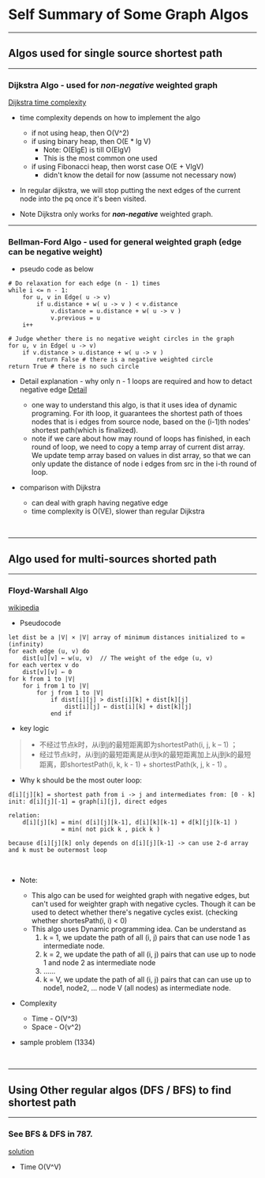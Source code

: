 # Self Summary of Some Graph Algos
---
## Algos used for single source shortest path

---
### Dijkstra Algo - used for ***non-negative*** weighted graph
[Dijkstra time complexity](https://www.cnblogs.com/gaochundong/p/dijkstra_algorithm.html)
* time complexity depends on how to implement the algo
   * if not using heap, then O(V^2)
   * if using binary heap, then O(E * lg V) 
      * Note: O(ElgE) is till O(ElgV)
      * This is the most common one used
   * if using Fibonacci heap, then worst case O(E + VlgV)
      * didn't know the detail for now (assume not necessary now)

* In regular dijkstra, we will stop putting the next edges of the current node into the pq once it's been visited.

* Note Dijkstra only works for ***non-negative*** weighted graph.




---
### Bellman-Ford Algo - used for general weighted graph (edge can be negative weight)

* pseudo code as below
```
# Do relaxation for each edge (n - 1) times
while i <= n - 1:
	for u, v in Edge( u -> v)
		if u.distance + w( u -> v ) < v.distance
			v.distance = u.distance + w( u -> v )
			v.previous = u
	i++

# Judge whether there is no negative weight circles in the graph
for u, v in Edge( u -> v)
	if v.distance > u.distance + w( u -> v )
		return False # there is a negative weighted circle
return True # there is no such circle
```



* Detail explanation - why only n - 1 loops are required and how to detact negative edge
[Detail](https://www.sining.io/2018/04/30/understanding-bellman-ford-algorithm/)
   * one way to understand this algo, is that it uses idea of dynamic programing. For ith loop, it guarantees the shortest path of thoes nodes that is i edges from source node, based on the (i-1)th nodes' shortest path(which is finalized).
   * note if we care about how may round of loops has finished, in each round of loop, we need to copy a temp array of current dist array. We update temp array based on values in dist array, so that we can only update the distance of node i edges from src in the i-th round of loop.



* comparison with Dijkstra
   * can deal with graph having negative edge
   * time complexity is O(VE), slower than regular Dijkstra


<br>

---
## Algo used for multi-sources shorted path
---
### Floyd-Warshall Algo
[wikipedia](https://en.wikipedia.org/wiki/Floyd%E2%80%93Warshall_algorithm)

* Pseudocode
```
let dist be a |V| × |V| array of minimum distances initialized to ∞ (infinity)
for each edge (u, v) do
    dist[u][v] ← w(u, v)  // The weight of the edge (u, v)
for each vertex v do
    dist[v][v] ← 0
for k from 1 to |V|
    for i from 1 to |V|
        for j from 1 to |V|
            if dist[i][j] > dist[i][k] + dist[k][j] 
                dist[i][j] ← dist[i][k] + dist[k][j]
            end if
```
* key logic
> * 不经过节点k时，从i到j的最短距离即为shortestPath(i, j, k – 1) ；
> * 经过节点k时，从i到j的最短距离是从i到k的最短距离加上从j到k的最短距离，即shortestPath(i, k, k - 1) + shortestPath(k, j, k - 1) 。

* Why k should be the most outer loop:
```
d[i][j][k] = shortest path from i -> j and intermediates from: [0 - k]
init: d[i][j][-1] = graph[i][j], direct edges

relation:
    d[i][j][k] = min( d[i][j][k-1], d[i][k][k-1] + d[k][j][k-1] )
               = min( not pick k , pick k )

because d[i][j][k] only depends on d[i][j][k-1] -> can use 2-d array and k must be outermost loop
```
<br>

* Note: 
    * This algo can be used for weighted graph with negative edges, but can't used for weighter graph with negative cycles.  Though it can be used to detect whether there's negative cycles exist. (checking whether shortesPath(i, i) < 0)
    * This algo uses Dynamic programming idea. Can be understand as
       1. k = 1, we update the path of all (i, j) pairs that can use node 1 as intermediate node.
       2. k = 2, we update the path of all (i, j) pairs that can use up to node 1 and node 2 as intermediate node
       3. ......
       4. k = V, we update the path of all (i, j) pairs that can can use up to node1, node2, ... node V (all nodes) as intermediate node.


* Complexity
   * Time - O(V^3)
   * Space - O(v^2)

* sample problem (1334)

<br>

---
## Using Other regular algos (DFS / BFS) to find shortest path
---

### See BFS & DFS in 787.
[solution](https://leetcode.com/problems/cheapest-flights-within-k-stops/discuss/361711/Java-DFSBFSBellman-Ford-Dijkstra's)
* Time O(V^V)

